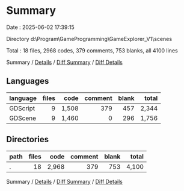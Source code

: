 # Summary

Date : 2025-06-02 17:39:15

Directory d:\\Program\\GameProgramming\\GameExplorer_V1\\scenes

Total : 18 files,  2968 codes, 379 comments, 753 blanks, all 4100 lines

Summary / [Details](details.md) / [Diff Summary](diff.md) / [Diff Details](diff-details.md)

## Languages
| language | files | code | comment | blank | total |
| :--- | ---: | ---: | ---: | ---: | ---: |
| GDScript | 9 | 1,508 | 379 | 457 | 2,344 |
| GDScene | 9 | 1,460 | 0 | 296 | 1,756 |

## Directories
| path | files | code | comment | blank | total |
| :--- | ---: | ---: | ---: | ---: | ---: |
| . | 18 | 2,968 | 379 | 753 | 4,100 |

Summary / [Details](details.md) / [Diff Summary](diff.md) / [Diff Details](diff-details.md)